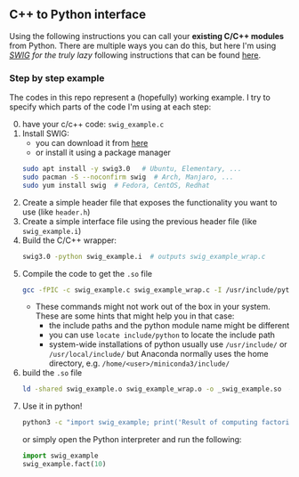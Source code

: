 ## C++ to Python interface

Using the following instructions you can call your **existing C/C++ modules** from Python. There are multiple ways you can do this, but here I'm using _[SWIG](http://www.swig.org/index.php) for the truly lazy_ following instructions that can be found [here](http://www.swig.org/tutorial.html).

### Step by step example
The codes in this repo represent a (hopefully) working example. I try to specify which parts of the code I'm using at each step:

0. have your c/c++ code: `swig_example.c`
1. Install SWIG:
    - you can download it from [here](http://www.swig.org/download.html)
    - or install it using a package manager
    ```bash
    sudo apt install -y swig3.0   # Ubuntu, Elementary, ...
    sudo pacman -S --noconfirm swig  # Arch, Manjaro, ...
    sudo yum install swig  # Fedora, CentOS, Redhat
    ```
1. Create a simple header file that exposes the functionality you want to use (like `header.h`)
2. Create a simple interface file using the previous header file (like `swig_example.i`)
3. Build the C/C++ wrapper:
    ```bash
    swig3.0 -python swig_example.i  # outputs swig_example_wrap.c
    ```
4. Compile the code to get the `.so` file
    ```bash
    gcc -fPIC -c swig_example.c swig_example_wrap.c -I /usr/include/python3.5/  # outputs `swig_example.o` and `swig_example_wrap.o`
    ```
    - These commands might not work out of the box in your system. These are some hints that might help you in that case:
        - the include paths and the python module name might be different
        - you can use `locate include/python` to locate the include path
        - system-wide installations of python usually use `/usr/include/` or `/usr/local/include/` but Anaconda normally uses the home directory, e.g. `/home/<user>/miniconda3/include/`
5. build the `.so` file
    ```bash
    ld -shared swig_example.o swig_example_wrap.o -o _swig_example.so  # outputs `_swig_example.so`
    ```
6. Use it in python!
    ```bash
    python3 -c "import swig_example; print('Result of computing factorial of 5 (implemented in C++) from Python:', swig_example.fact(5))"
    ```
    or simply open the Python interpreter and run the following:
    ```python
    import swig_example
    swig_example.fact(10)
    ```
